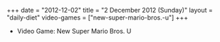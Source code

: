 +++
date = "2012-12-02"
title = "2 December 2012 (Sunday)"
layout = "daily-diet"
video-games = ["new-super-mario-bros.-u"]
+++


* Video Game: New Super Mario Bros. U